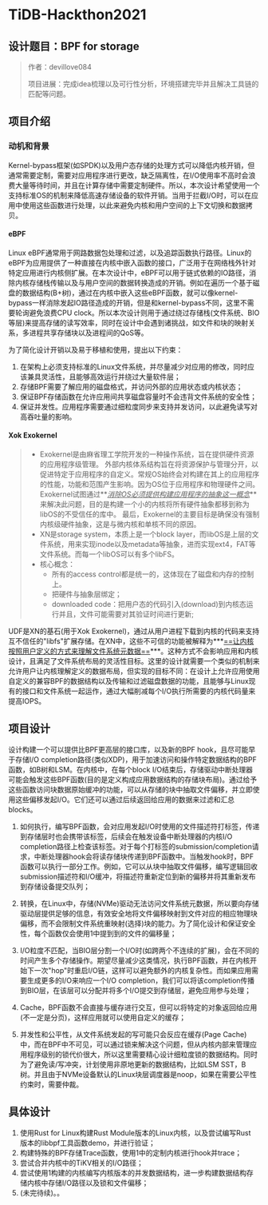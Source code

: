 # TiDB-Hackthon2021
## 设计题目：BPF for storage

> 作者：devillove084
>
> 项目进展：完成idea梳理以及可行性分析，环境搭建完毕并且解决工具链的匹配等问题。

## 项目介绍

### 动机和背景

Kernel-bypass框架(如SPDK)以及用户态存储的处理方式可以降低内核开销，但通常需要定制，需要对应用程序进行更改，缺乏隔离性，在I/O使用率不高时会浪费大量等待时间，并且在计算存储中需要定制硬件。所以，本次设计希望使用一个支持标准OS的机制来降低高速存储设备的软件开销。当用于拦截I/O时，可以在应用中使用这些函数进行处理，以此来避免内核和用户空间的上下文切换和数据拷贝。

#### eBPF

Linux eBPF通常用于网路数据包处理和过滤，以及追踪函数执行路径。Linux的eBPF为应用提供了一种直接在内核中嵌入函数的接口，广泛用于在网络栈外针对特定应用进行内核侧扩展。在本次设计中，eBPF可以用于链式依赖的IO路径，消除内核存储栈传输以及与用户空间的数据转换造成的开销。例如在遍历一个基于磁盘的数据结构(B+树)，通过在内核中嵌入这些eBPF函数，就可以像kernel-bypass一样消除发起IO路径造成的开销，但是和kernel-bypass不同，这里不需要轮询避免浪费CPU clock。所以本次设计则用于通过绕过存储栈(文件系统、BIO等层)来提高存储的读写效率，同时在设计中会遇到诸挑战，如文件和块的映射关系，多进程共享存储块以及进程间的QoS等。



为了简化设计开销以及易于移植和使用，提出以下约束：

1. 在架构上必须支持标准的Linux文件系统，并尽量减少对应用的修改，同时应该兼具灵活性，且能够高效运行并绕过大量软件层；
2. 存储BPF需要了解应用的磁盘格式，并访问外部的应用状态或内核状态；
3. 保证BPF存储函数在允许应用间共享磁盘容量时不会违背文件系统的安全性；
4. 保证并发性。应用程序需要通过细粒度同步来支持并发访问，以此避免读写对高吞吐量的影响。

#### Xok Exokernel

> * Exokernel是由麻省理工学院开发的一种操作系统，旨在提供硬件资源的应用程序级管理。 外部内核体系结构旨在将资源保护与管理分开，以促进特定于应用程序的自定义。常规OS始终会对构建在其上的应用程序的性能，功能和范围产生影响。因为OS位于应用程序和物理硬件之间。 Exokernel试图通过**<u>*消除OS必须提供构建应用程序的抽象这一概念*</u>**来解决此问题，目的是构建一个小的内核将所有硬件抽象都移到称为libOS的不受信任的库中。 最后，Exokernel的主要目标是确保没有强制内核级硬件抽象，这是与微内核和单核不同的原因。
> * XN是storage system，本质上是一个block layer，而libOS是上层的文件系统，用来实现inode以及metadata等抽象，进而实现ext4，FAT等文件系统。而每一个libOS可以有多个libFS。
> * 核心概念：
>   * 所有的access control都是统一的，这体现在了磁盘和内存的控制上。
>   * 把硬件与抽象层绑定；
>   * downloaded code：把用户态的代码引入(download)到内核态运行并且，文件可能需要对其验证时间进行更新;



UDF是XN的基石(用于Xok Exokernel)，通过从用户进程下载到内核的代码来支持互不信任的"libfs"扩展存储。在XN中，这些不可信的功能被解释为***<u>==让内核按照用户定义的方式来理解文件系统元数据==</u>***。这种方式不会影响应用和内核设计，且满足了文件系统布局的灵活性目标。这里的设计就需要一个类似的机制来允许用户让内核理解定义的数据布局，但实现的目标不同：在设计上允许应用使用自定义的兼容BPF的数据结构以及传输和过滤磁盘数据的功能，且能够与Linux现有的接口和文件系统一起运作，通过大幅削减每个I/O执行所需要的内核代码量来提高IOPS。



## 项目设计

设计构建一个可以提供比BPF更高层的接口库，以及新的BPF hook，且尽可能早于存储I/O completion路径(类似XDP)，用于加速访问和操作特定数据结构的BPF函数，如B树和LSM。在内核中，在每个block I/O结束后，存储驱动中断处理器可能会触发这些BPF函数(目的是定义构成应用数据结构的存储块布局)。通过给予这些函数访问块数据原始缓冲的功能，可以从存储的块中抽取文件偏移，并立即使用这些偏移发起I/O。它们还可以通过后续返回给应用的数据来过滤和汇总blocks。



1. 如何执行，编写BPF函数，会对应用发起I/O时使用的文件描述符打标签，传递到存储层时也会携带该标签，后续会在触发设备中断处理器的内核I/O completion路径上检查该标签。对于每个打标签的submission/completion请求，中断处理器hook会将读存储块传递到BPF函数中。当触发hook时，BPF函数可以执行一部分工作。例如，它可以从块中抽取文件偏移，编写逻辑回收submission描述符和I/O缓冲，将描述符重新定位到新的偏移并将其重新发布到存储设备提交队列；

2. 转换，在Linux中，存储(NVMe)驱动无法访问文件系统元数据，所以要向存储驱动层提供足够的信息，有效安全地将文件偏移映射到文件对应的相应物理块偏移，而不会限制文件系统重映射(选择)块的能力。为了简化设计和保证安全性，每个函数仅会使用1中提到到的文件的偏移量；

3. I/O粒度不匹配，当BIO层分割一个I/O时(如跨两个不连续的扩展)，会在不同的时间产生多个存储操作。期望尽量减少这类情况，执行BPF函数，并在内核开始下一次"hop"时重启I/O链，这样可以避免额外的内核复杂性。而如果应用需要生成更多的I/O来响应一个I/O completion，我们可以将该completion传播到BIO层，在该层可以分配并将多个I/O提交到存储层，避免应用参与处理；

4. Cache，BPF函数不会直接与缓存进行交互，但可以将特定的对象返回给应用(不一定是分页)，这样应用就可以使用自定义的缓存；

5. 并发性和公平性，从文件系统发起的写可能只会反应在缓存(Page Cache)中，而在BPF中不可见，可以通过锁来解决这个问题，但从内核内部来管理应用程序级别的锁代价很大，所以这里需要精心设计细粒度锁的数据结构。同时为了避免读/写冲突，计划使用非原地更新的数据结构，比如LSM SST，B树。并且由于NVMe设备默认的Linux块层调度器是noop，如果在需要公平性约束时，需要仲裁。

## 具体设计

1. 使用Rust for Linux构建Rust Module版本的Linux内核，以及尝试编写Rust 版本的libbpf工具函数demo，并进行验证；
2. 构建特殊的BPF存储Trace函数，使用1中的定制内核进行hook并trace；
3. 尝试合并内核中的TiKV相关的I/O路径；
4. 尝试使用1构建的内核编写内核版本的并发数据结构，进一步构建数据结构存储内核中存储I/O路径以及锁和文件偏移；
5. (未完待续)。。



